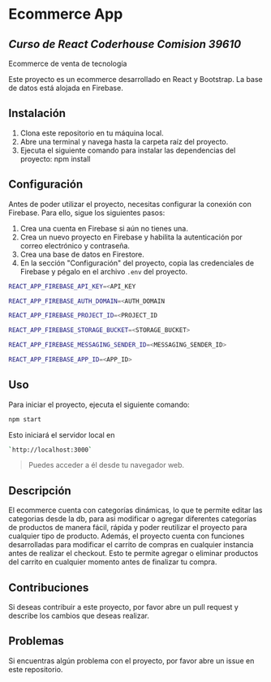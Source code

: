 # Ecommerce App

## _Curso de React Coderhouse Comision 39610_
 Ecommerce de venta de tecnología 
 
Este proyecto es un ecommerce desarrollado en React y Bootstrap. La base de datos está alojada en Firebase.
## Instalación 
1. Clona este repositorio en tu máquina local. 
2. Abre una terminal y navega hasta la carpeta raíz del proyecto.
3. Ejecuta el siguiente comando para instalar las dependencias del proyecto:  npm install 
## Configuración
Antes de poder utilizar el proyecto, necesitas configurar la conexión con Firebase. Para ello, sigue los siguientes pasos: 
1. Crea una cuenta en Firebase si aún no tienes una.
2. Crea un nuevo proyecto en Firebase y habilita la autenticación por correo electrónico y contraseña.
3. Crea una base de datos en Firestore. 
4. En la sección "Configuración" del proyecto, copia las credenciales de Firebase y pégalo en el archivo `.env` del proyecto. 
 
```sh
REACT_APP_FIREBASE_API_KEY=<API_KEY
```
```sh
REACT_APP_FIREBASE_AUTH_DOMAIN=<AUTH_DOMAIN
```
```sh
REACT_APP_FIREBASE_PROJECT_ID=<PROJECT_ID
```
```sh
REACT_APP_FIREBASE_STORAGE_BUCKET=<STORAGE_BUCKET>
```
```sh
REACT_APP_FIREBASE_MESSAGING_SENDER_ID=<MESSAGING_SENDER_ID>
```
```sh
REACT_APP_FIREBASE_APP_ID=<APP_ID>
```


## Uso 
Para iniciar el proyecto, ejecuta el siguiente comando: 

```sh
npm start
```  

Esto iniciará el servidor local en 
```sh
`http://localhost:3000`
```

>Puedes acceder a él desde tu navegador web. 

## Descripción
El ecommerce cuenta con categorías dinámicas, lo que te permite editar las categorias
desde la db, para asi modificar o agregar diferentes categorías de productos de manera fácil, rápida y poder reutilizar el proyecto para cualquier tipo de producto. Además, el proyecto cuenta con funciones desarrolladas para modificar el carrito de compras en cualquier instancia antes de realizar el checkout. Esto te permite agregar o eliminar productos del carrito en cualquier momento antes de finalizar tu compra. 

## Contribuciones 
Si deseas contribuir a este proyecto, por favor abre un pull request y describe los cambios que deseas realizar.

## Problemas
Si encuentras algún problema con el proyecto, por favor abre un issue en este repositorio.